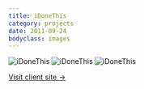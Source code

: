 ```yaml
---
title: iDoneThis
category: projects
date: 2011-09-24
bodyclass: images
---
```


<img src="../assets/images/projects/idonethis-01.png" alt="iDoneThis" />

<img src="../assets/images/projects/idonethis-02.png" alt="iDoneThis" />

<img src="../assets/images/projects/idonethis-03.png" alt="iDoneThis" />

<p><a href="https://idonethis.com/">Visit client site &rarr;</a></p>
